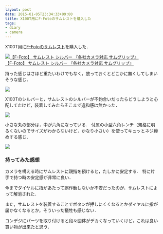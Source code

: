 ```yaml
---
layout: post
date: 2015-01-05T23:34:33+09:00
title: X100T用にF-Fotoのサムレストを購入した
tags: 
- diary
- camera
---
```

X100T用に[F-Fotoのサムレスト](http://f-foto.jp/products/thumb/product-thumb.html)を購入した．

[![【F-Foto】 サムレスト シルバー 『各社カメラ対応 サムグリップ』](http://ecx.images-amazon.com/images/I/41cVKsn2ABL.jpg)](http://www.amazon.co.jp/exec/obidos/ASIN/B00EXP51TS/hifumiass-22/ref=nosim/)  
[【F-Foto】 サムレスト シルバー 『各社カメラ対応 サムグリップ』](http://www.amazon.co.jp/exec/obidos/ASIN/B00EXP51TS/hifumiass-22/ref=nosim/)

持った感じはさほど重たいわけでもなく，放っておくとどこかに無くしてしまいそうな感じ．

![](http://30d.jp/img/hfm/public/d9517c3d-59e4-4de1-9cb7-ee1398a9a5c8_medium.jpg)

X100Tのシルバーと，サムレストのシルバーが不釣合いだったらどうしようと心配してたけど，装着してみたらそこまで違和感は無かった．

![](http://30d.jp/img/hfm/public/c403882f-003d-48ed-a3e4-ea638cfed0fe_medium.jpg)

小さな丸の部分は，中が六角になっている．
付属の小型六角レンチ（規格に明るくないのでサイズがわからないけど，かなり小さい）を使ってキュッとネジ締めする感じ．

![](http://30d.jp/img/hfm/public/d9f68919-2920-4676-8739-dc0c05047fa3_medium.jpg)

### 持ってみた感想

カメラを構える時にサムレストに親指を預けると，たしかに安定する．
特に片手で持つ時の安定感が非常に良い．

今までダイヤルに指があたって誤作動しないか不安だったのが，サムレストによって解消された．

また，サムレストを装着することでボタンが押しにくくなるとかダイヤルに指が届かなくなるとか，そういった犠牲も感じない．

コンデジにパーツを取り付けると段々図体がデカくなっていくけど，これは良い買い物が出来たと思う．
